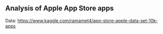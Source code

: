 ## Analysis of Apple App Store apps

Data: https://www.kaggle.com/ramamet4/app-store-apple-data-set-10k-apps

